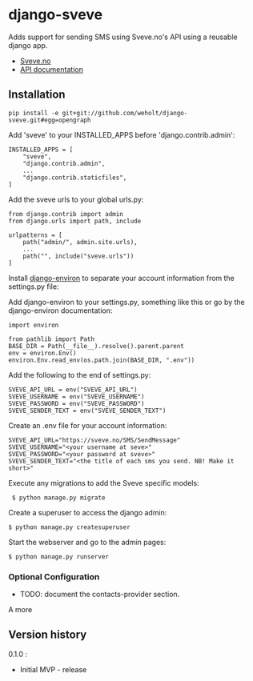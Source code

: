 # django-sveve

Adds support for sending SMS using Sveve.no's API using a reusable django app.

* [Sveve.no](http://sveve.no/)
* [API documentation](https://sveve.no/apidok/)

## Installation

```
pip install -e git+git://github.com/weholt/django-sveve.git#egg=opengraph
```

Add 'sveve' to your INSTALLED_APPS before 'django.contrib.admin':
```
INSTALLED_APPS = [
    "sveve",
    "django.contrib.admin",
    ...
    "django.contrib.staticfiles",
]
```

Add the sveve urls to your global urls.py:
```
from django.contrib import admin
from django.urls import path, include

urlpatterns = [
    path("admin/", admin.site.urls),
    ...
    path("", include("sveve.urls"))
]
```

Install [django-environ](http://django-environ/) to separate your account information from the settings.py file:

Add django-environ to your settings.py, something like this or go by the django-environ documentation:
```
import environ

from pathlib import Path
BASE_DIR = Path(__file__).resolve().parent.parent
env = environ.Env()
environ.Env.read_env(os.path.join(BASE_DIR, ".env"))
```

Add the following to the end of settings.py:
```
SVEVE_API_URL = env("SVEVE_API_URL")
SVEVE_USERNAME = env("SVEVE_USERNAME")
SVEVE_PASSWORD = env("SVEVE_PASSWORD")
SVEVE_SENDER_TEXT = env("SVEVE_SENDER_TEXT")
```

Create an .env file for your account information:
```
SVEVE_API_URL="https://sveve.no/SMS/SendMessage"
SVEVE_USERNAME="<your username at seve>"
SVEVE_PASSWORD="<your password at sveve>"
SVEVE_SENDER_TEXT="<the title of each sms you send. NB! Make it short>"
```

Execute any migrations to add the Sveve specific models:
```
 $ python manage.py migrate
```

Create a superuser to access the django admin:
```
$ python manage.py createsuperuser
```

Start the webserver and go to the admin pages:
```
$ python manage.py runserver
```

### Optional Configuration

* TODO: document the contacts-provider section.

A more
## Version history

0.1.0 :
 - Initial MVP - release
